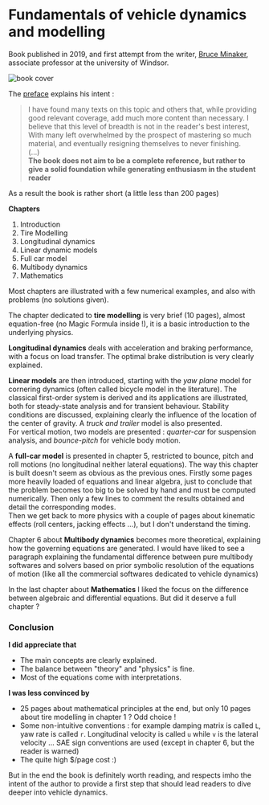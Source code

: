 # Fundamentals of vehicle dynamics and modelling

Book published in 2019, and first attempt from the writer, [Bruce Minaker](http://www.uwindsor.ca/engineering/mame/321/dr-b-minaker), associate professor at the university of Windsor. 

![book cover](https://media.wiley.com/product_data/coverImage300/93/11189800/1118980093.jpg)

The [preface](https://books.google.fr/books?id=-HCqDwAAQBAJ&pg=PA1&hl=fr&source=gbs_toc_r&cad=3#v=onepage&q&f=false) explains his intent :
> I have found many texts on  this topic and others that, while providing good relevant coverage, add much more content than necessary. I believe that this level of breadth is not in the  reader's best interest, With many Ieft overwhelmed by the prospect of mastering so much material, and eventually resigning themselves to never finishing.  
> (...)  
> **The book does not aim to be a complete reference, but rather to give a solid foundation while generating enthusiasm in the student reader**

As a result the book is rather short (a little less than 200 pages) 

**Chapters**
1. Introduction
2. Tire Modelling
3. Longitudinal dynamics
4. Linear dynamic models
5. Full car model
6. Multibody dynamics
7. Mathematics

Most chapters are illustrated with a few numerical examples, and also with problems (no solutions given).

The chapter dedicated to **tire modelling** is very brief (10 pages), almost equation-free (no Magic Formula inside !), it is a  basic introduction to the underlying physics.

**Longitudinal dynamics** deals with acceleration and braking performance, with a focus on load transfer. The optimal brake distribution is very clearly explained. 

**Linear models** are then introduced, starting with the *yaw plane* model for cornering dynamics (often called bicycle model in the literature). The classical first-order system is derived and its applications are illustrated, both for steady-state analysis and for transient behaviour. Stability conditions are discussed, explaining clearly the influence of the location of the center of gravity. A *truck and trailer* model is also presented.  
For vertical motion, two models are presented : *quarter-car* for suspension analysis, and *bounce-pitch* for vehicle body motion.

A **full-car model** is presented in chapter 5, restricted to bounce, pitch and roll motions (no longitudinal neither lateral equations). The way this chapter is built doesn't seem as obvious as the previous ones. Firstly some pages more heavily loaded of equations and linear algebra, just to conclude that the problem becomes too big to be solved by hand and must be computed numerically. Then only a few lines to comment the results obtained and detail the corresponding modes.  
Then we get back to more physics with a couple of pages about kinematic effects (roll centers, jacking effects ...), but I don't understand the timing.  

Chapter 6 about **Multibody dynamics** becomes more theoretical, explaining how the governing equations are generated. I would have liked to see a paragraph explaining the fundamental difference between pure multibody softwares and solvers based on prior symbolic resolution of the equations of motion (like all the commercial softwares dedicated to vehicle dynamics)

In the last chapter about **Mathematics** I liked the focus on the difference between algebraic and differential equations. But did it deserve a full chapter ? 


### Conclusion 

**I did appreciate that**  
* The main concepts are clearly explained.
* The balance between "theory" and "physics" is fine. 
* Most of the equations come with interpretations. 

**I was less convinced by**
* 25 pages about mathematical principles at the end, but only 10 pages about tire modelling in chapter 1 ? Odd choice !
* Some non-intuitive conventions : for example damping matrix is called `L`,  yaw rate is called `r`. Longitudinal velocity is called `u` while `v` is the lateral velocity ... SAE sign conventions are used (except in chapter 6, but the reader is warned)
* The quite high $/page cost :)  

But in the end the book is definitely worth reading, and respects imho the intent of the author to provide a first step that should lead readers to dive deeper into vehicle dynamics. 

